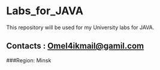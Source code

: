 # Labs_for_JAVA
This repository will be used for my University labs for JAVA.
## Contacts : Omel4ikmail@gamil.com
###Region: Minsk